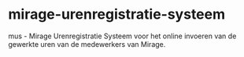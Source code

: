 # mirage-urenregistratie-systeem
mus - Mirage Urenregistratie Systeem voor het online invoeren van de gewerkte uren van de medewerkers van Mirage.
